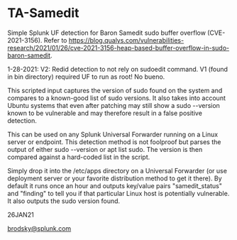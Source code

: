 # TA-Samedit

Simple Splunk UF detection for Baron Samedit sudo buffer overflow (CVE-2021-3156). Refer to https://blog.qualys.com/vulnerabilities-research/2021/01/26/cve-2021-3156-heap-based-buffer-overflow-in-sudo-baron-samedit.

1-28-2021: V2: Redid detection to not rely on sudoedit command. V1 (found in bin directory) required UF to run as root! No bueno.

This scripted input captures the version of sudo found on the system and compares to a known-good list of sudo versions. It also takes into account Ubuntu systems that even after patching may still show a sudo --version known to be vulnerable and may therefore result in a false positive detection. 

This can be used on any Splunk Universal Forwarder running on a Linux server or endpoint. This detection method is not foolproof but parses the output of either sudo --version or apt list sudo. The version is then compared against a hard-coded list in the script.

Simply drop it into the /etc/apps directory on a Universal Forwarder (or use deployment server or your favorite distribution method to get it there). By default it runs once an hour and outputs key/value pairs "samedit_status" and "finding" to tell you if that particular Linux host is potentially vulnerable. It also outputs the sudo version found.

26JAN21

brodsky@splunk.com
